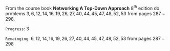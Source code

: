 From the course book **Networking A Top-Down Approach** $8^{th}$ edition do problems $3, 6, 12, 14, 16, 19, 26, 27, 40, 44, 45, 47, 48, 52, 53$ from pages $287-298$.

`Progress`:
$3$

`Remainging`:
$6, 12, 14, 16, 19, 26, 27, 40, 44, 45, 47, 48, 52, 53$ from pages $287-298$